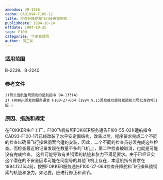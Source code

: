 ```yaml
---
amendno: 39-1306
cadno: CAD1994-F100-12
title: 检查升降舵和飞行操纵锁钢索
publishdate: 1994-10-24
effdate: 1994-10-26
tags: F100
categories: 华东管理局
author: 何正华
---
```


### 适用范围 
B-2239、B-2240

<!--more-->
### 参考文件
    1)荷兰适航当局颁发的适航指令 94-133(A) 
    2) FOKKER颁发的服务通告 F100-27-064 (1994.9.15颁发或以后荷兰适航当局批准的修订版 ) 

### 原因、措施和规定 
在FOKKER生产工厂，F100飞机按照FOKKER服务通告F100-55-021(适航指令CAD93-F100-17)已经改装了水平安定面结构，改装以后，程序要求完成二个不同的检查以确保飞行操纵钢索合适的安装，因此，二个不同的检查员必须完成这些检查。而检查最近的记录发现在数量不多的飞机上，第二种检查被取消，也就是可能没有完成检查。 
    这样可能导致有关钢索的轨迹和张力不满足要求。由于已经证实这个潜在的不安全因素可能在同型号的其他飞机上存在，本适航指令要求在1994.12.15以前，按照FOKKER服务通告F100-27-064检查升降舵和飞行操纵锁钢索的轨迹和张力，如必要，应进行修正和调节。
  
